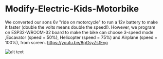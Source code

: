 # Modify-Electric-Kids-Motorbike
We converted our sons 6v "ride on motorcycle" to run a 12v battery to make it faster (double the volts means double the speed!). However, we program on ESP32-WROOM-32 board to make the bike can choose 3-speed mode ,Excavator (speed = 50%), Helicopter (speed = 75%) and Airplane (speed = 100%), from screen. 
https://youtu.be/8pGsyZsfEvg


![alt text](https://github.com/Pi-Academy/Modify-Electric-Kids-Motorbike/blob/[branch]/image.jpg?raw=true)
